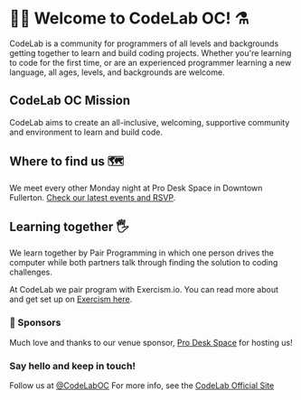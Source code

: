 # 🍊🔬 Welcome to CodeLab OC! :alembic:
CodeLab is a community for programmers of all levels and backgrounds getting together to learn and build coding projects. Whether you're learning to code for the first time, or are an experienced programmer learning a new language, all ages, levels, and backgrounds are welcome.

## CodeLab OC Mission
CodeLab aims to create an all-inclusive, welcoming, supportive community and environment to learn and build code.

## Where to find us 🗺
We meet every other Monday night at Pro Desk Space in Downtown Fullerton. [Check our latest events and RSVP](https://www.meetup.com/Orange-Countys-Creative-CoWorking-Downtown-Fullerton/events/235909551/).

## Learning together :raised_hand_with_fingers_splayed:
We learn together by Pair Programming in which one person drives the computer while both partners talk through finding the solution to coding challenges.

At CodeLab we pair program with Exercism.io. You can read more about and get set up on [Exercism here](http://exercism.io/how-it-works/newbie).

### 🎉 Sponsors
Much love and thanks to our venue sponsor, [Pro Desk Space](http://prodeskspace.com/) for hosting us!

### Say hello and keep in touch!
Follow us at [@CodeLabOC](https://twitter.com/codelaboc)
For more info, see the [CodeLab Official Site](https://codelaboc.github.io/)
